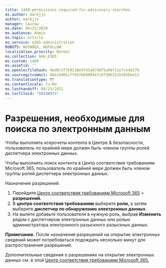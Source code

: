 ```yaml
---
title: 1489-permissions-required-for-ediscovery-searches
ms.author: markjjo
author: markjjo
manager: lauraw
ms.date: 04/21/2020
ms.audience: Admin
ms.topic: article
ms.service: o365-administration
ROBOTS: NOINDEX, NOFOLLOW
localization_priority: Normal
ms.collection: Adm_O365
ms.custom: 1489
ms.assetid: ''
ms.openlocfilehash: 9ed0c5f350138e9745a87d6f5a90f11e7ce4b279
ms.sourcegitcommit: 46e24d65cffd37b6988447c6738b3315303bbe13
ms.translationtype: MT
ms.contentlocale: ru-RU
ms.lasthandoff: 08/13/2021
ms.locfileid: "58338973"
---
```

# <a name="permissions-required-for-ediscovery-searches"></a>Разрешения, необходимые для поиска по электронным данным

Чтобы выполнять ксерочеты контента в Центре & безопасности, пользователь по крайней мере должен быть членом группы ролей диспетчера электронных данных.

Чтобы выполнить поиск контента в Центр соответствия требованиям Microsoft 365, пользователь по крайней мере должен быть членом группы ролей диспетчера электронных данных.  

Назначение разрешений:

1. Перейдите [Центр соответствия требованиям Microsoft 365](https://compliance.microsoft.com/)  >  **разрешений.**
1. В **центре соответствия требованиям** выберите **роли,** а затем выберите **диспетчер по обнаружению электронных данных.**
1. На вылете добавьте пользователя в нужную роль, выбрав **Изменить** рядом с диспетчером электронных данных или ролью администратора электронного разыскного разыскных данных.

**Примечание.** После назначения разрешений на открытие электронных сведений может потребоваться подождать несколько минут для распространения разрешений.

Дополнительные сведения о разрешениях на открытие электронных данных см. в этой [Центр соответствия требованиям Microsoft 365.](https://docs.microsoft.com/microsoft-365/compliance/assign-ediscovery-permissions)
